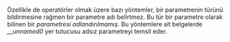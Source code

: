 Özellikle de operatörler olmak üzere bazı yöntemler, bir parametrenin türünü bildirmesine rağmen bir parametre adı belirtmez. Bu tür bir parametre olarak bilinen bir *parametresi adlandırılmamış*. Bu yöntemlere ait belgelerde *__unnamed0* yer tutucusu adsız parametreyi temsil eder.